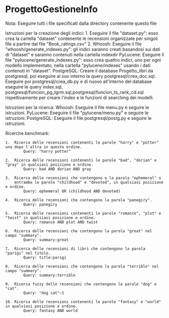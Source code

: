 # ProgettoGestioneInfo

Nota: Eseguire tutti i file specificati dalla directory contenente questo file

Istruzioni per la creazione degli indici:
    1.  Eseguire il file "dataset.py": esso crea la cartella "dataset" contenente
          le recensioni organizzate per singoli file a partire dal file "Book_ratings.csv"
    2.  Whoosh:
            Eseguire il file "whoosh/generate_indexes.py": gli indici saranno creati basandosi sui dati di "dataset" e saranno contenuti nella cartella indexdir
        PyLucene:
            Eseguire il file "pylucene/generate_indexes.py": esso crea quattro indici, uno per ogni
              modello implementato, nella cartella "pylucene/indexes" usando i dati contenuti in "dataset".
        PostgreSQL:
            Creare il database Progetto_libri da postgresql, poi eseguire al suo interno la query postgresql/crea_doc.sql. Eseguire poi postgresql/crea_db.py e di nuovo all'interno del database eseguire le query index.sql, postgresql/funcion_pg_tgrm.sql,postgresql/funcion_ts_rank_cd.sql rispettivamente per creare l'index e le funzioni di searching dei modelli.
        
Istruzioni per la ricerca:
    Whoosh:
        Eseguire il file menu.py e seguire le istruzioni.
    PyLucene:
        Eseguire il file "pylucene/menu.py" e seguire le istruzioni.
    PostgreSQL:
        Eseguire il file postgresql/postg.py e seguire le istruzioni.


Ricerche benchmark:

    1.  Ricerca delle recensioni contenenti le parole "harry" e "potter" una dopo l'altra in questo ordine.
            Query: "harry potter"
    
    2.  Ricerca delle recensioni contenenti le parole "bad", "dorian" e "gray" in qualsiasi posizione e ordine.
            Query: bad AND dorian AND gray
    
    3.  Ricerca delle recensioni che contengono o la parola "ephemeral" o
        entrambe le parole "childhood" e "devoted", in qualsiasi posizione e ordine.
            Query: ephemeral OR (childhood AND devoted)

    4.  Ricerca delle recensioni che contengono la parola "panegiry".
            Query: panegiry
    
    5.  Ricerca delle recensioni contenenti le parole "romance", "plot" e "twist" in qualsiasi posizione e ordine.
            Query: romance AND plot AND twist

    6.  Ricerca delle recensioni che contengono la parola "great" nel campo "summary".
            Query: summary:great
    
    7.  Ricerca delle recensioni di libri che contengono la parola "parigi" nel titolo.
            Query: title:parigi

    8.  Ricerca delle recensioni che contengono la parola "terrible" nel campo "summary".
            Query: summary:terrible
    
    9.  Ricerca fuzzy delle recensioni che contengono le parole "dog" e "cat".
            Query: "dog cat"~1

    10. Ricerca delle recensioni contenenti le parole "fantasy" e "world" in qualsiasi posizione e ordine.
            Query: fantasy AND world




